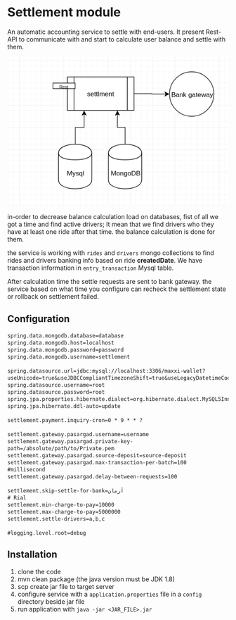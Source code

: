 Settlement module
=================
An automatic accounting service to settle with end-users.
It present Rest-API to communicate with and start to calculate user balance and settle with them.

![arch](./doc/pic/arch.png)

in-order to decrease balance calculation load on databases, fist of all we got a time and find active drivers; 
It mean that we find drivers who they have at least one ride after that time. the balance calculation is done for them.

the service is working with `rides` and `drivers` mongo collections to find rides and drivers banking info based on ride **createdDate**.
We have transaction information in `entry_transaction` Mysql table.

After calculation time the settle requests are sent to bank gateway.
the service based on what time you configure can recheck the settlement state or rollback on settlement failed.

Configuration
-------------
```properties
spring.data.mongodb.database=database
spring.data.mongodb.host=localhost
spring.data.mongodb.password=password
spring.data.mongodb.username=settlement

spring.datasource.url=jdbc:mysql://localhost:3306/maxxi-wallet?useUnicode=true&useJDBCCompliantTimezoneShift=true&useLegacyDatetimeCode=false&serverTimezone=Asia/Tehran
spring.datasource.username=root
spring.datasource.password=root
spring.jpa.properties.hibernate.dialect=org.hibernate.dialect.MySQL5InnoDBDialect
spring.jpa.hibernate.ddl-auto=update

settlement.payment.inquiry-cron=0 * 9 * * ?

settlement.gateway.pasargad.username=username
settlement.gateway.pasargad.private-key-path=/absolute/path/to/Private.pem
settlement.gateway.pasargad.source-deposit=source-deposit
settlement.gateway.pasargad.max-transaction-per-batch=100
#millisecond
settlement.gateway.pasargad.delay-between-requests=100

settlement.skip-settle-for-bank=آرمان
# Rial
settlement.min-charge-to-pay=10000
settlement.max-charge-to-pay=5000000
settlement.settle-drivers=a,b,c

#logging.level.root=debug
```

Installation
------------
1. clone the code
2. mvn clean package (the java version must be JDK 1.8)
3. scp create jar file to target server
5. configure service with a `application.properties` file in a `config` directory beside jar file  
4. run application with `java -jar <JAR_FILE>.jar`